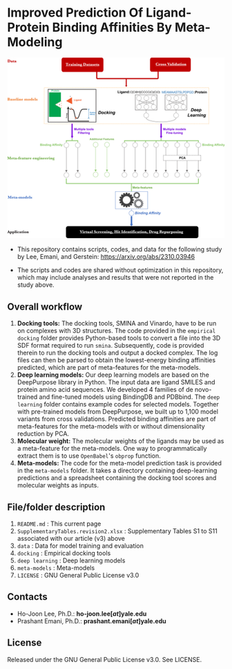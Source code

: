 # Improved Prediction Of Ligand-Protein Binding Affinities By Meta-Modeling
<p align="center">
  <img src="https://github.com/Lee1701/Lee2023a/blob/main/images/Fig1.revised.png" width="600">
</p>

- This repository contains scripts, codes, and data for the following study by Lee, Emani, and Gerstein:
<https://arxiv.org/abs/2310.03946>

- The scripts and codes are shared without optimization in this repository, which may include analyses and results that were not reported in the study above.

## Overall workflow
1. **Docking tools:** The docking tools, SMINA and Vinardo, have to be run on complexes with 3D structures. The code provided in the `empirical docking` folder provides Python-based tools to convert a file into the 3D SDF format required to run `smina`. Subsequently, code is provided therein to run the docking tools and output a docked complex. The log files can then be parsed to obtain the lowest-energy binding affinities predicted, which are part of meta-features for the meta-models.
2. **Deep learning models:** Our deep learning models are based on the DeepPurpose library in Python. The input data are ligand SMILES and protein amino acid sequences. We developed 4 families of de novo-trained and fine-tuned models using BindingDB and PDBbind. The `deep learning` folder contains example codes for selected models. Together with pre-trained models from DeepPurpose, we built up to 1,100 model variants from cross validations. Predicted binding affinities are part of meta-features for the meta-models with or without dimensionality reduction by PCA.
3. **Molecular weight:** The molecular weights of the ligands may be used as a meta-feature for the meta-models. One way to programmatically extract them is to use `OpenBabel`'s `obprop` function.
4. **Meta-models:** The code for the meta-model prediction task is provided in the `meta-models` folder. It takes a directory containing deep-learning predictions and a spreadsheet containing the docking tool scores and molecular weights as inputs.

## File/folder description
1. `README.md`
  : This current page
2. `SupplementaryTables.revision2.xlsx`
  : Supplementary Tables S1 to S11 associated with our article (v3) above
3. `data`
  : Data for model training and evaluation
4. `docking`
  : Empirical docking tools
5. `deep learning`
  : Deep learning models
6. `meta-models`
  : Meta-models
7. `LICENSE`
  : GNU General Public License v3.0

## Contacts
- Ho-Joon Lee, Ph.D.: **ho-joon.lee[_at_]yale.edu**
- Prashant Emani, Ph.D.: **prashant.emani[_at_]yale.edu**

## License
Released under the GNU General Public License v3.0. See LICENSE.
